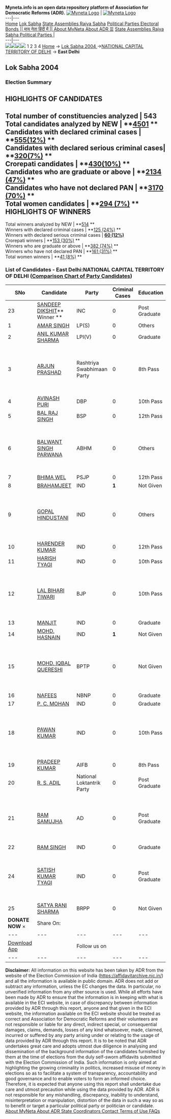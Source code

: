 **Myneta.info is an open data repository platform of Association for Democratic Reforms (ADR).**
[![Myneta Logo](https://www.myneta.info/lib/img/myneta-logo.png)](https://www.myneta.info/) | [![Myneta Logo](https://www.myneta.info/lib/img/adr-logo.png)](https://adrindia.org)  
---|---  
[Home](https://www.myneta.info/) [Lok Sabha](https://www.myneta.info/#ls "Lok Sabha") [ State Assemblies ](https://www.myneta.info/#sa "State Assemblies") [Rajya Sabha](https://www.myneta.info/#rs "Rajya Sabha") [Political Parties ](https://www.myneta.info/party "Political Parties") [ Electoral Bonds ](https://www.myneta.info/electoral_bonds "Electoral Bonds") [ || माय नेता हिंदी में || ](https://translate.google.co.in/translate?prev=hp&hl=en&js=y&u=www.myneta.info&sl=en&tl=hi&history_state0=) [ About MyNeta ](https://adrindia.org/content/about-myneta) [ About ADR ](https://adrindia.org/about-adr/who-we-are) [☰](javascript:void\(0\))
[ State Assemblies ](https://www.myneta.info/#sa "State Assemblies") [ Rajya Sabha ](https://www.myneta.info/#rs "Rajya Sabha") [ Political Parties ](https://www.myneta.info/party "Political Parties")
|   
---|---  
![](https://www.myneta.info/lib/img/banner/banner-1.png)![](https://www.myneta.info/lib/img/banner/banner-2.png)![](https://www.myneta.info/lib/img/banner/banner-3.png)![](https://www.myneta.info/lib/img/banner/banner-4.png)
1  2  3  4 
[Home](https://www.myneta.info/) → [Lok Sabha 2004 ](https://www.myneta.info/loksabha2004/)→[NATIONAL CAPITAL TERRITORY OF DELHI](https://www.myneta.info/loksabha2004/index.php?action=show_constituencies&state_id=33) → **East Delhi**
### 
## Lok Sabha 2004 
###  Election Summary 
HIGHLIGHTS OF CANDIDATES  
---  
Total number of constituencies analyzed |  543   
Total candidates analyzed by NEW | **[4501](https://www.myneta.info/loksabha2004/index.php?action=summary&subAction=candidates_analyzed&sort=candidate#summary) **  
Candidates with declared criminal cases | **[555(12%)](https://www.myneta.info/loksabha2004/index.php?action=summary&subAction=crime&sort=candidate#summary) **  
Candidates with declared serious criminal cases| **[320(7%)](https://www.myneta.info/loksabha2004/index.php?action=summary&subAction=serious_crime&sort=candidate#summary) **  
Crorepati candidates | **[430(10%)](https://www.myneta.info/loksabha2004/index.php?action=summary&subAction=crorepati&sort=candidate#summary) **  
Candidates who are graduate or above | **[2134 (47%)](https://www.myneta.info/loksabha2004/index.php?action=summary&subAction=education&sort=candidate#summary) **  
Candidates who have not declared PAN | **[3170 (70%)](https://www.myneta.info/loksabha2004/index.php?action=summary&subAction=without_pan&sort=candidate#summary) **  
Total women candidates | **[294 (7%)](https://www.myneta.info/loksabha2004/index.php?action=summary&subAction=women_candidate&sort=candidate#summary) **  
HIGHLIGHTS OF WINNERS  
---  
Total winners analyzed by NEW | **[514](https://www.myneta.info/loksabha2004/index.php?action=summary&subAction=winner_analyzed&sort=candidate#summary) **  
Winners with declared criminal cases | **[125 (24%)](https://www.myneta.info/loksabha2004/index.php?action=summary&subAction=winner_crime&sort=candidate#summary) **  
Winners with declared serious criminal cases | **[60 (12%)](https://www.myneta.info/loksabha2004/index.php?action=summary&subAction=winner_serious_crime&sort=candidate#summary)**  
Crorepati winners | **[153 (30%)](https://www.myneta.info/loksabha2004/index.php?action=summary&subAction=winner_crorepati&sort=candidate#summary) **  
Winners who are graduate or above | **[382 (74%)](https://www.myneta.info/loksabha2004/index.php?action=summary&subAction=winner_education&sort=candidate#summary) **  
Winners who have not declared PAN | **[161 (31%)](https://www.myneta.info/loksabha2004/index.php?action=summary&subAction=winner_without_pan&sort=candidate#summary) **  
Total women winners | **[41 (8%)](https://www.myneta.info/loksabha2004/index.php?action=summary&subAction=winner_women&sort=candidate#summary) **  
### List of Candidates - East Delhi:NATIONAL CAPITAL TERRITORY OF DELHI ([Comparison Chart of Party Candidates](https://www.myneta.info/loksabha2004/comparisonchart.php?constituency_id=311))
SNo | Candidate| Party| Criminal Cases| Education| Age| Total Assets| Liabilities  
---|---|---|---|---|---|---|---  
23  | [SANDEEP DIKSHIT](https://www.myneta.info/loksabha2004/candidate.php?candidate_id=2755)** Winner ** | INC | 0 | Post Graduate| 39 | Rs 47,64,901 ~ 47 Lacs+ | Rs 2,46,779 ~ 2 Lacs+  
1  | [AMAR SINGH](https://www.myneta.info/loksabha2004/candidate.php?candidate_id=2767) | LP(S) | 0 | Others| 52 | Rs 7,15,000 ~ 7 Lacs+ | Rs 0 ~   
2  | [ANIL KUMAR SHARMA](https://www.myneta.info/loksabha2004/candidate.php?candidate_id=2758) | LPI(V) | 0 | Graduate| 42 | Rs 27,85,030 ~ 27 Lacs+ | Rs 0 ~   
3  | [ARJUN PRASHAD](https://www.myneta.info/loksabha2004/candidate.php?candidate_id=2768) | Rashtriya Swabhimaan Party | 0 | 8th Pass| 64 | ![](https://myneta.info/image_v2.php?myneta_folder=loksabha2004&candidate_id=2768&col=ta) | ![](https://myneta.info/image_v2.php?myneta_folder=loksabha2004&candidate_id=2768&col=lia)  
4  | [AVINASH PURI](https://www.myneta.info/loksabha2004/candidate.php?candidate_id=2777) | DBP | 0 | 10th Pass| 54 | Rs 55,272 ~ 55 Thou+ | Rs 0 ~   
5  | [BAL RAJ SINGH](https://www.myneta.info/loksabha2004/candidate.php?candidate_id=2757) | BSP | 0 | 12th Pass| 35 | Rs 40,25,000 ~ 40 Lacs+ | Rs 0 ~   
6  | [BALWANT SINGH PARWANA](https://www.myneta.info/loksabha2004/candidate.php?candidate_id=2778) | ABHM | 0 | Others| 65 | ![](https://myneta.info/image_v2.php?myneta_folder=loksabha2004&candidate_id=2778&col=ta) | ![](https://myneta.info/image_v2.php?myneta_folder=loksabha2004&candidate_id=2778&col=lia)  
7  | [BHIMA WEL](https://www.myneta.info/loksabha2004/candidate.php?candidate_id=2771) | PSJP | 0 | 12th Pass| 36 | Rs 16,38,374 ~ 16 Lacs+ | Rs 0 ~   
8  | [BRAHAMJEET](https://www.myneta.info/loksabha2004/candidate.php?candidate_id=2759) | IND | **1** | Not Given| 78 | Rs 40,17,000 ~ 40 Lacs+ | Rs 0 ~   
9  | [GOPAL HINDUSTANI](https://www.myneta.info/loksabha2004/candidate.php?candidate_id=2760) | IND | 0 | Others| 39 | ![](https://myneta.info/image_v2.php?myneta_folder=loksabha2004&candidate_id=2760&col=ta) | ![](https://myneta.info/image_v2.php?myneta_folder=loksabha2004&candidate_id=2760&col=lia)  
10  | [HARENDER KUMAR](https://www.myneta.info/loksabha2004/candidate.php?candidate_id=2770) | IND | 0 | 12th Pass| 34 | Rs 1,06,750 ~ 1 Lacs+ | Rs 0 ~   
11  | [HARISH TYAGI](https://www.myneta.info/loksabha2004/candidate.php?candidate_id=2764) | IND | 0 | 10th Pass| 38 | Rs 79,537 ~ 79 Thou+ | Rs 0 ~   
12  | [LAL BIHARI TIWARI](https://www.myneta.info/loksabha2004/candidate.php?candidate_id=2756) | BJP | 0 | 10th Pass| 62 | ![](https://myneta.info/image_v2.php?myneta_folder=loksabha2004&candidate_id=2756&col=ta) | ![](https://myneta.info/image_v2.php?myneta_folder=loksabha2004&candidate_id=2756&col=lia)  
13  | [MANJIT](https://www.myneta.info/loksabha2004/candidate.php?candidate_id=2772) | IND | 0 | Graduate| 29 | Rs 1,57,000 ~ 1 Lacs+ | Rs 0 ~   
14  | [MOHD. HASNAIN](https://www.myneta.info/loksabha2004/candidate.php?candidate_id=2763) | IND | **1** | Not Given| 46 | Nil | Rs 0 ~   
15  | [MOHD. IQBAL QUERESHI](https://www.myneta.info/loksabha2004/candidate.php?candidate_id=2775) | BPTP | 0 | Not Given| 28 | ![](https://myneta.info/image_v2.php?myneta_folder=loksabha2004&candidate_id=2775&col=ta) | ![](https://myneta.info/image_v2.php?myneta_folder=loksabha2004&candidate_id=2775&col=lia)  
16  | [NAFEES](https://www.myneta.info/loksabha2004/candidate.php?candidate_id=2776) | NBNP | 0 | Graduate| 39 | Rs 39,400 ~ 39 Thou+ | Rs 33,000 ~ 33 Thou+  
17  | [P. C. MOHAN](https://www.myneta.info/loksabha2004/candidate.php?candidate_id=2774) | IND | 0 | Graduate| 47 | Rs 27,15,000 ~ 27 Lacs+ | Rs 0 ~   
18  | [PAWAN KUMAR](https://www.myneta.info/loksabha2004/candidate.php?candidate_id=2762) | IND | 0 | 10th Pass| 0 | ![](https://myneta.info/image_v2.php?myneta_folder=loksabha2004&candidate_id=2762&col=ta) | ![](https://myneta.info/image_v2.php?myneta_folder=loksabha2004&candidate_id=2762&col=lia)  
19  | [PRADEEP KUMAR](https://www.myneta.info/loksabha2004/candidate.php?candidate_id=2773) | AIFB | 0 | 8th Pass| 37 | Rs 42,200 ~ 42 Thou+ | Rs 0 ~   
20  | [R. S. ADIL](https://www.myneta.info/loksabha2004/candidate.php?candidate_id=2769) | National Loktantrik Party | 0 | Post Graduate| 59 | Rs 20,72,486 ~ 20 Lacs+ | Rs 0 ~   
21  | [RAM SAMUJHA](https://www.myneta.info/loksabha2004/candidate.php?candidate_id=2765) | AD | 0 | Post Graduate| 34 | ![](https://myneta.info/image_v2.php?myneta_folder=loksabha2004&candidate_id=2765&col=ta) | ![](https://myneta.info/image_v2.php?myneta_folder=loksabha2004&candidate_id=2765&col=lia)  
22  | [RAM SINGH](https://www.myneta.info/loksabha2004/candidate.php?candidate_id=2780) | IND | 0 | Graduate| 46 | Rs 61,400 ~ 61 Thou+ | Rs 0 ~   
24  | [SATISH KUMAR TYAGI](https://www.myneta.info/loksabha2004/candidate.php?candidate_id=2779) | IND | 0 | Post Graduate| 52 | ![](https://myneta.info/image_v2.php?myneta_folder=loksabha2004&candidate_id=2779&col=ta) | ![](https://myneta.info/image_v2.php?myneta_folder=loksabha2004&candidate_id=2779&col=lia)  
25  | [SATYA RANI SHARMA](https://www.myneta.info/loksabha2004/candidate.php?candidate_id=2766) | BRPP | 0 | Not Given| 48 | Rs 12,51,000 ~ 12 Lacs+ | Rs 0 ~   
|  **DONATE NOW** × |  Share On:  | [](https://api.whatsapp.com/send?text=https%3A%2F%2Fmyneta.info%2Fpunjab2022%2Findex.php%3Faction%3Dshow_constituencies%26state_id%3D19) | [](https://www.facebook.com/sharer/sharer.php?u=https%3A%2F%2Fmyneta.info%2Fpunjab2022%2Findex.php%3Faction%3Dshow_constituencies%26state_id%3D19) | [](https://twitter.com/share?url=https%3A%2F%2Fmyneta.info%2Fpunjab2022%2Findex.php%3Faction%3Dshow_constituencies%26state_id%3D19)  
---|---|---|---|---  
| [ Download App ](https://play.google.com/store/apps/details?id=com.webrosoft.myneta1&pcampaignid=pcampaignidMKT-Other-global-all-co-prtnr-py-PartBadge-Mar2515-1) | [](https://play.google.com/store/apps/details?id=com.webrosoft.myneta1&pcampaignid=pcampaignidMKT-Other-global-all-co-prtnr-py-PartBadge-Mar2515-1) |  Follow us on  | [](https://www.facebook.com/adrindia.org/) | [](https://twitter.com/adrspeaks) | [](https://groups.google.com/g/national-election-watch?hl=en&pli=1) | [](https://www.instagram.com/adrspeaks/) | [](https://www.youtube.com/user/adrspeaks) | [](https://sharechat.com/profile/adrspeaks)  
---|---|---|---|---|---|---|---|---  
**Disclaimer:** All information on this website has been taken by ADR from the website of the Election Commission of India (https://affidavitarchive.nic.in/) and all the information is available in public domain. ADR does not add or subtract any information, unless the EC changes the data. In particular, no unverified information from any other source is used. While all efforts have been made by ADR to ensure that the information is in keeping with what is available in the ECI website, in case of discrepancy between information provided by ADR through this report, anyone and that given in the ECI website, the information available on the ECI website should be treated as correct and Association for Democratic Reforms and their volunteers are not responsible or liable for any direct, indirect special, or consequential damages, claims, demands, losses of any kind whatsoever, made, claimed, incurred or suffered by any party arising under or relating to the usage of data provided by ADR through this report. It is to be noted that ADR undertakes great care and adopts utmost due diligence in analysing and dissemination of the background information of the candidates furnished by them at the time of elections from the duly self-sworn affidavits submitted with the Election Commission of India. Such information is only aimed at highlighting the growing criminality in politics, increased misuse of money in elections so as to facilitate a system of transparency, accountability and good governance and to enable voters to form an informed choice. Therefore, it is expected that anyone using this report shall undertake due care and utmost precaution while using the data provided by ADR. ADR is not responsible for any mishandling, discrepancy, inability to understand, misinterpretation or manipulation, distortion of the data in such a way so as to benefit or target a particular political party or politician or candidate. 
[ About MyNeta ](https://adrindia.org/content/about-myneta) [ About ADR ](https://adrindia.org/about-adr/who-we-are) [ State Coordinators ](https://adrindia.org/about-adr/state-coordinators) [ Contact ](https://adrindia.org/contact-us) [ Terms of Use ](https://adrindia.org/content/adr-terms-use) [ FAQs ](https://adrindia.org/content/faqs)
